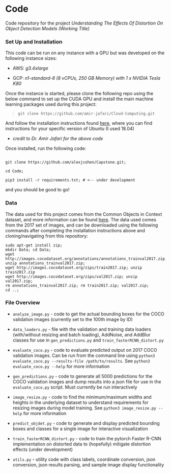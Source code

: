 # Code

Code repository for the project _Understanding The Effects Of Distortion On Object Detection Models (Working Title)_ 

### Set Up and Installation

This code can be run on any instance with a GPU but was developed on the following instance sizes:
	
- AWS: _g3.4xlarge_

- GCP: _n1-standard-8 (8 vCPUs, 250 GB Memory) with 1 x NVIDIA Tesla K80_


Once the instance is started, please clone the following repo using the below command to set up the CUDA GPU and install the main machine learning packages used during this project:

> `git clone https://github.com/amir-jafari/Cloud-Computing.git`

And follow the installation instructions found [here](https://github.com/amir-jafari/Cloud-Computing/tree/master/Deep-Learning-Kit-Installation/Shell-Script-Installation), where you can find instructions for your specific version of Ubuntu (I used 18.04) 
- _credit to Dr. Amir Jafari for the above code_

Once installed, run the following code:

```

git clone https://github.com/alexjcohen/Capstone.git; 

cd Code;

pip3 install -r requirements.txt; # <-- under development

```

and you should be good to go!


### Data
The data used for this project comes from the Common Objects in Context dataset, and more information can be found [here](http://cocodataset.org/#home). The data used comes from the 2017 set of images, and can be downloaded using the following commands after completing the installation instructions above and cloning/navigating from this repository:

```
sudo apt-get install zip;
mkdir Data; cd Data;
wget http://images.cocodataset.org/annotations/annotations_trainval2017.zip; unzip annotations_trainval2017.zip;
wget http://images.cocodataset.org/zips/train2017.zip; unzip train2017.zip
wget http://images.cocodataset.org/zips/val2017.zip; unzip val2017.zip;
rm annotations_trainval2017.zip; rm train2017.zip; val2017.zip;
cd ..;
```


### File Overview
- `analyze_image.py` - code to get the actual bounding boxes for the COCO validation images (currently set to the 100th image by ID)

- `data_loaders.py` - file with the validation and training data loaders (with/without resizing and batch loading), AddNoise, and AddBlur classes for use in `gen_predictions.py` and `train_fasterRCNN_distort.py`

- `evaluate_coco.py` - code to evaluate predicted output on 2017 COCO validation images. Can be run from the command line using `python3 evaluate_coco.py --results-file /path/to/results`. See `python3 evaluate_coco.py --help` for more information

- `gen_predictions.py` - code to generate all 5000 predictions for the COCO validation images and dump results into a json file for use in the `evaluate_coco.py` script. Must currently be run interactively

- `image_resize.py` - code to find the minimum/maximum widths and heights in the underlying dataset to understand requirements for resizing images during model training. See `python3 image_resize.py --help` for more information

- `predict_objdet.py` - code to generate and display predicted bounding boxes and classes for a single image for interactive visualization

- `train_fasterRCNN_distort.py` - code to train the pytorch Faster R-CNN implementation on distorted data to (hopefully) mitigate distortion effects (under development)

- `utils.py` - utility code with class labels, coordinate conversion, json conversion, json results parsing, and sample image display functionality 
